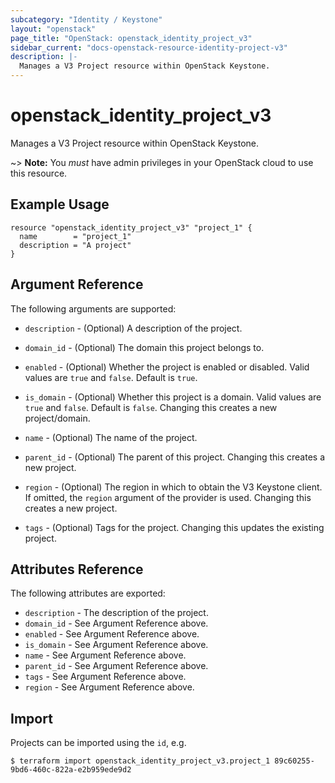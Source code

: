 ```yaml
---
subcategory: "Identity / Keystone"
layout: "openstack"
page_title: "OpenStack: openstack_identity_project_v3"
sidebar_current: "docs-openstack-resource-identity-project-v3"
description: |-
  Manages a V3 Project resource within OpenStack Keystone.
---
```


# openstack\_identity\_project\_v3

Manages a V3 Project resource within OpenStack Keystone.

~> **Note:** You _must_ have admin privileges in your OpenStack cloud to use
this resource.

## Example Usage

```hcl
resource "openstack_identity_project_v3" "project_1" {
  name        = "project_1"
  description = "A project"
}
```

## Argument Reference

The following arguments are supported:

* `description` - (Optional) A description of the project.

* `domain_id` - (Optional) The domain this project belongs to.

* `enabled` - (Optional) Whether the project is enabled or disabled. Valid
  values are `true` and `false`. Default is `true`.

* `is_domain` - (Optional) Whether this project is a domain. Valid values
  are `true` and `false`. Default is `false`. Changing this creates a new
  project/domain.

* `name` - (Optional) The name of the project.

* `parent_id` - (Optional) The parent of this project. Changing this creates
  a new project.

* `region` - (Optional) The region in which to obtain the V3 Keystone client.
    If omitted, the `region` argument of the provider is used. Changing this
    creates a new project.

* `tags` - (Optional) Tags for the project. Changing this updates the existing
    project.

## Attributes Reference

The following attributes are exported:

* `description` - The description of the project.
* `domain_id` - See Argument Reference above.
* `enabled` - See Argument Reference above.
* `is_domain` - See Argument Reference above.
* `name` - See Argument Reference above.
* `parent_id` - See Argument Reference above.
* `tags` - See Argument Reference above.
* `region` - See Argument Reference above.

## Import

Projects can be imported using the `id`, e.g.

```
$ terraform import openstack_identity_project_v3.project_1 89c60255-9bd6-460c-822a-e2b959ede9d2
```
